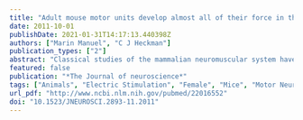 ```yaml
---
title: "Adult mouse motor units develop almost all of their force in the subprimary range: a new all-or-none strategy for force recruitment?"
date: 2011-10-01
publishDate: 2021-01-31T14:17:13.440398Z
authors: ["Marin Manuel", "C J Heckman"]
publication_types: ["2"]
abstract: "Classical studies of the mammalian neuromuscular system have shown an impressive adaptation match between the intrinsic properties of motoneurons and the contractile properties of their motor units. In these studies, the rate at which motoneurons start to fire repetitively corresponds to the rate at which individual twitches start to sum, and the firing rate increases linearly with the amount of excitation (\"primary range\") up to the point where the motor unit develops its maximal force. This allows for the gradation of the force produced by a motor unit by rate modulation. In adult mouse motoneurons, however, we recently described a regime of firing (\"subprimary range\") that appears at lower excitation than what is required for the primary range, a finding that might challenge the classical conception. To investigate the force production of mouse motor units, we simultaneously recorded, for the first time, the motoneuron discharge elicited by intracellular ramps of current and the force developed by its motor unit. We showed that the motor unit developed nearly its maximal force during the subprimary range. This was found to be the case regardless of the input resistance of the motoneuron, the contraction speed, or the tetanic force of the motor unit. Our work suggests that force modulation in small mammals mainly relies on the number of motor units that are recruited rather than on rate modulation of individual motor units."
featured: false
publication: "*The Journal of neuroscience*"
tags: ["Animals", "Electric Stimulation", "Female", "Mice", "Motor Neurons", "Reaction Time", "Sciatic Nerve", "Electromyography", "Muscle Contraction", "Action Potentials", "Analysis of Variance", "Muscle Fibers- Skeletal", "Muscle- Skeletal", "Recruitment- Neurophysiological", "Statistics as Topic", ""]
url_pdf: "http://www.ncbi.nlm.nih.gov/pubmed/22016552"
doi: "10.1523/JNEUROSCI.2893-11.2011"
---
```


